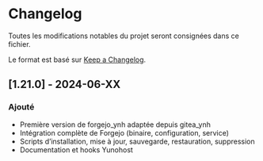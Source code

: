 # Changelog

Toutes les modifications notables du projet seront consignées dans ce fichier.

Le format est basé sur [Keep a Changelog](https://keepachangelog.com/fr/1.0.0/).

## [1.21.0] - 2024-06-XX
### Ajouté
- Première version de forgejo_ynh adaptée depuis gitea_ynh
- Intégration complète de Forgejo (binaire, configuration, service)
- Scripts d’installation, mise à jour, sauvegarde, restauration, suppression
- Documentation et hooks Yunohost 